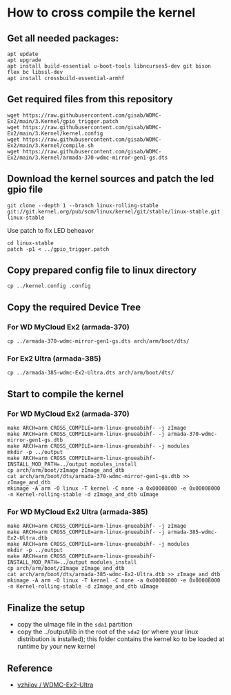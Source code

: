# How to cross compile the kernel

## Get all needed packages:
```
apt update
apt upgrade
apt install build-essential u-boot-tools libncurses5-dev git bison flex bc libssl-dev
apt install crossbuild-essential-armhf
```

## Get required files from this repository
```
wget https://raw.githubusercontent.com/gisab/WDMC-Ex2/main/3.Kernel/gpio_trigger.patch
wget https://raw.githubusercontent.com/gisab/WDMC-Ex2/main/3.Kernel/kernel.config
wget https://raw.githubusercontent.com/gisab/WDMC-Ex2/main/3.Kernel/compile.sh
wget https://raw.githubusercontent.com/gisab/WDMC-Ex2/main/3.Kernel/armada-370-wdmc-mirror-gen1-gs.dts
```

## Download the kernel sources and patch the led gpio file

```
git clone --depth 1 --branch linux-rolling-stable git://git.kernel.org/pub/scm/linux/kernel/git/stable/linux-stable.git linux-stable
```

Use patch to fix LED beheavor
```
cd linux-stable
patch -p1 < ../gpio_trigger.patch
```

## Copy prepared config file to linux directory
```
cp ../kernel.config .config
```

## Copy the required Device Tree
### For WD MyCloud Ex2 (armada-370)
```
cp ../armada-370-wdmc-mirror-gen1-gs.dts arch/arm/boot/dts/
```
### For Ex2 Ultra (armada-385)
```
cp ../armada-385-wdmc-Ex2-Ultra.dts arch/arm/boot/dts/
```

## Start to compile the kernel 

### For WD MyCloud Ex2 (armada-370)
```
make ARCH=arm CROSS_COMPILE=arm-linux-gnueabihf- -j zImage
make ARCH=arm CROSS_COMPILE=arm-linux-gnueabihf- -j armada-370-wdmc-mirror-gen1-gs.dtb
make ARCH=arm CROSS_COMPILE=arm-linux-gnueabihf- -j modules
mkdir -p ../output
make ARCH=arm CROSS_COMPILE=arm-linux-gnueabihf- INSTALL_MOD_PATH=../output modules_install
cp arch/arm/boot/zImage zImage_and_dtb
cat arch/arm/boot/dts/armada-370-wdmc-mirror-gen1-gs.dtb >> zImage_and_dtb
mkimage -A arm -O linux -T kernel -C none -a 0x00008000 -e 0x00008000 -n Kernel-rolling-stable -d zImage_and_dtb uImage
```

### For WD MyCloud Ex2 Ultra (armada-385)
```
make ARCH=arm CROSS_COMPILE=arm-linux-gnueabihf- -j zImage
make ARCH=arm CROSS_COMPILE=arm-linux-gnueabihf- -j armada-385-wdmc-Ex2-Ultra.dtb
make ARCH=arm CROSS_COMPILE=arm-linux-gnueabihf- -j modules
mkdir -p ../output
make ARCH=arm CROSS_COMPILE=arm-linux-gnueabihf- INSTALL_MOD_PATH=../output modules_install
cp arch/arm/boot/zImage zImage_and_dtb
cat arch/arm/boot/dts/armada-385-wdmc-Ex2-Ultra.dtb >> zImage_and_dtb
mkimage -A arm -O linux -T kernel -C none -a 0x00008000 -e 0x00008000 -n Kernel-rolling-stable -d zImage_and_dtb uImage
```

## Finalize the setup

+ copy the uImage file in the `sda1` partition
+ copy the ../output/lib in the root of the `sda2` (or where your linux distribution is installed); this folder contains the kernel ko to be loaded at runtime by your new kernel


## Reference
+  [vzhilov / WDMC-Ex2-Ultra](https://github.com/vzhilov/WDMC-Ex2-Ultra.git)
